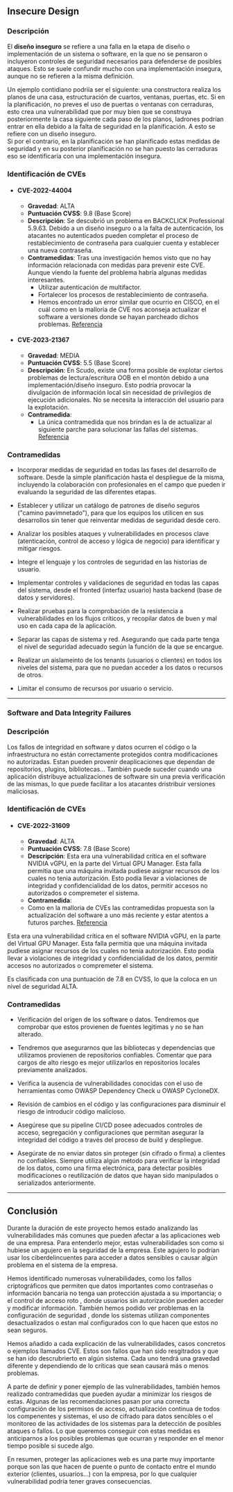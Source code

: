 ##  Insecure Design 
###  Descripción 
El **diseño inseguro** se refiere a una falla en la etapa de diseño o implementación de un sistema o software, en la que no se pensaron o incluyeron controles de seguridad necesarios para defenderse de posibles ataques.
Esto se suele confundir mucho con una implementación insegura, aunque no se refieren a la misma definición.

Un ejemplo contidiano podriía ser el siguiente: una constructora realiza los planos de una casa, estructuración de cuartos, ventanas, puertas, etc. Si en la planificación, no preves el uso de puertas o ventanas con cerraduras, esto crea una vulnerabilidad que por muy bien que se construya posteriormente la casa siguiente cada paso de los planos, ladrones podrían entrar en ella debido a la falta de seguridad en la planificación. A esto se refiere con un diseño inseguro.  
Si por el contrario, en la planificación se han planificado estas medidas de seguridad y en su posterior planificación no se han puesto las cerraduras eso se identificaría con una implementación insegura.  

### Identificación de CVEs
+ ####  CVE-2022-44004 
    + **Gravedad**: ALTA  
    + **Puntuación CVSS**: 9.8 (Base Score)  
    + **Descripción**: Se descubrió un problema en BACKCLICK Professional 5.9.63. Debido a un diseño inseguro o a la falta de autenticación, los atacantes no autenticados pueden completar el proceso de restablecimiento de contraseña para cualquier cuenta y establecer una nueva contraseña. 
    + **Contramedidas**: Tras una investigación hemos visto que no hay información relacionada con medidas para prevenir este CVE. Aunque viendo la fuente del problema habría algunas medidas interesantes.
        + Utilizar autenticación de multifactor.
        + Fortalecer los procesos de restablecimiento de contraseña.
        + Hemos encontrado un error similar que ocurrio en CISCO, en el cuál como en la malloría de CVE nos aconseja actualizar el software a versiones donde se hayan parcheado dichos problemas. [Referencia](https://ostec.blog/es/generico/cve-2024-20419-vulnerabilidad-critica-en-cisco-smart-software-manager/#:~:text=Mitigaci%C3%B3n%20y%20correcci%C3%B3n)



+ #### CVE-2023-21367	
    + **Gravedad**: MEDIA  
    + **Puntuación CVSS**: 5.5 (Base Score)  
    + **Descripción**: En Scudo, existe una forma posible de explotar ciertos problemas de lectura/escritura OOB en el montón debido a una implementación/diseño inseguro. Esto podría provocar la divulgación de información local sin necesidad de privilegios de ejecución adicionales. No se necesita la interacción del usuario para la explotación.
    + **Contramedida**:
        + La única contramedida que nos brindan es la de actualizar al siguiente parche para solucionar las fallas del sistemas. [Referencia](https://source.android.com/docs/security/bulletin/android-14?hl=es)

###  Contramedidas 
- Incorporar medidas de seguridad en todas las fases del desarrollo de software. Desde la simple planificación hasta el despliegue de la misma, incluyendo la colaboración con profesionales en el campo que pueden ir evaluando la seguridad de las diferentes etapas.

- Establecer y utilizar un catálogo de patrones de diseño seguros ("camino pavimnetado"), para que los equipos los utilicen en sus desarrollos sin tener que reinventar medidas de seguridad desde cero.

- Analizar los posibles ataques y vulnerabilidades en procesos clave (atenticación, control de acceso y lógica de negocio) para identificar y mitigar riesgos.

- Integre el lenguaje y los controles de seguridad en las historias de usuario.

- Implementar controles y validaciones de seguridad en todas las capas del sistema, desde el fronted (interfaz usuario) hasta backend (base de datos y servidores).

- Realizar pruebas para la comprobación de la resistencia a vulnerabilidades en los flujos críticos, y recopilar datos de buen y mal uso en cada capa de la aplicación.

- Separar las capas de sistema y red. Asegurando que cada parte tenga el nivel de seguridad adecuado según la función de la que se encargue. 

- Realizar un aislameinto de los tenants (usuarios o clientes) en todos los niveles del sistema, para que no puedan acceder a los datos o recursos de otros.

- Limitar el consumo de recursos por usuario o servicio.      

****

### Software and Data Integrity Failures

###  Descripción 

Los fallos de integridad en software y datos ocurren el código o la infraestructura no están correctamente protegidos contra modificaciones no autorizadas. Estan pueden provenir deaplicaciones que dependan de repositorios, plugins, bibliotecas... También puede suceder cuando una aplicación distribuye actualizaciones de software sin una previa verificación de las mismas, lo que puede facilitar a los atacantes dristribuir versiones maliciosas. 

### Identificación de CVEs
+ #### CVE-2022-31609
    + **Gravedad**: ALTA   
    + **Puntuación CVSS**: 7.8 (Base Score)  
    + **Descripción**: Esta era una vulnerabilidad crítica en el software NVIDIA vGPU, en la parte del Virtual GPU Manager. Esta falla permitia que una máquina invitada pudiese asignar recursos de los cuales no tenia autorización. Esto podía llevar a violaciones de integridad y confidencialidad de los datos, permitir accesos no autorizados o compremeter el sistema.
    + **Contramedida**: 
     + Como en la malloria de CVEs las contramedidas propuesta son la actualización del software a uno más reciente y estar atentos a futuros parches. [Referencia](https://nvidia.custhelp.com/app/answers/detail/a_id/5383)

Esta era una vulnerabilidad crítica en el software NVIDIA vGPU, en la parte del Virtual GPU Manager. Esta falla permitia que una máquina invitada pudiese asignar recursos de los cuales no tenia autorización. Esto podía llevar a violaciones de integridad y confidencialidad de los datos, permitir accesos no autorizados o compremeter el sistema. 

Es clasificada con una puntuación de 7.8 en CVSS, lo que la coloca en un nivel de seguridad ALTA.

###  Contramedidas 
- Verificación del origen de los software o datos. Tendremos que comprobar que estos provienen de fuentes legitimas y no se han alterado.

- Tendremos que asegurarnos que las bibliotecas y dependencias que utilizamos provienen de repositorios confiables. Comentar que para cargos de alto riesgo es mejor utilizarlos en repositorios locales previamente analizados.

- Verifica la ausencia de vulnerabilidades conocidas con el uso de herramientas como OWASP Dependency Check u OWASP CycloneDX.

- Revisión de cambios en el código y las configuraciones para disminuir el riesgo de introducir código malicioso. 

- Asegúrese que su pipeline CI/CD posee adecuados controles de acceso, segregación y configuraciones que permitan asegurar la integridad del código a través del proceso de build y despliegue.

- Asegúrate de no enviar datos sin proteger (sin cifrado o firma) a clientes no confiables. Siempre utiliza algún método para verificar la integridad de los datos, como una firma electrónica, para detectar posibles modificaciones o reutilización de datos que hayan sido manipulados o serializados anteriormente.

****

## Conclusión

Durante la duración de este proyecto hemos estado analizando las vulnerabilidades más comunes que pueden afectar a las aplicaciones web de una empresa. Para entenderlo mejor, estas vulnerabilidades son como si hubiese un agujero en la seguridad de la empresa. Este agujero lo podrían usar los ciberdelincuentes para acceder a datos sensibles o causar algún problema en el sistema de la empresa.  

Hemos identificado numerosas vulnerabilidades, como los fallos criptográficos que permiten que datos importantes como contraseñas o información bancaria no tenga uan protección ajustada a su importancia; o el control de acceso roto , donde usuarios sin autorización pueden acceder y modificar información. También hemos podido ver problemas en la configuración de seguridad , donde los sistemas utilizan componentes desactualizados o estan mal configurados con lo que hacen que estos no sean seguros. 

Hemos añadido a cada explicación de las vulnerabilidades, casos concretos o ejemplos llamados CVE. Estos son fallos que han sido resgitrados y que se han ido descrubrierto en algún sistema. Cada uno tendrá una gravedad diferente y dependiendo de lo críticas que sean causará más o menos problemas.

A parte de definir y poner ejemplo de las vulnerabilidades, también hemos realizado contramedidas que pueden ayudar a minimizar los riesgos de estas. Algunas de las recomendaciones pasan por una correcta configuración de los permisos de acceso, actualización continua de todos los compenentes y sistemas, el uso de cifrado para datos sencibles o el monitoreo de las actividades de los sistemas para la detección de posibles ataques o fallos. Lo que queremos conseguir con estas medidas es anticiparnos a los posibles problemas que ocurran y responder en el menor tiempo posible si sucede algo.

En resumen, proteger las aplicaciones web es una parte muy importante porque son las que hacen de puente o punto de contacto entre el mundo exterior (clientes, usuarios...) con la empresa, por lo que cualquier vulnerabilidad podría tener graves consecuencias.
